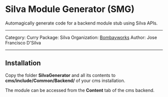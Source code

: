Silva Module Generator (SMG)
====

Automagically generate code for a backend module stub using Silva APIs.

____
Category: Curry
Package:  Silva
Organization: [Bombayworks](http://bombayworks.se)
Author: Jose Francisco D'Silva
____

## Installation
Copy the folder **SilvaGenerator** and all its contents to **cms/include/Common/Backend/** of your cms installation.

The module can be accessed from the **Content** tab of the cms backend.
 

